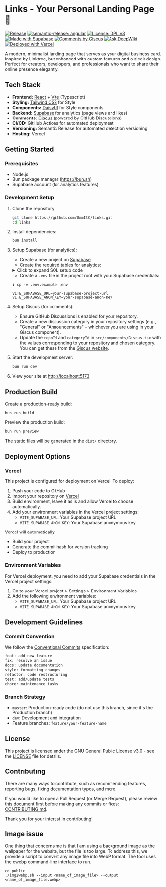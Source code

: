 # Links - Your Personal Landing Page :link:

[![Release](https://github.com/UmmItC/Links/actions/workflows/semantic-release.yml/badge.svg)](https://github.com/UmmItC/Links/actions/workflows/semantic-release.yml)
[![semantic-release: angular](https://img.shields.io/badge/semantic--release-angular-e10079?logo=semantic-release)](https://github.com/semantic-release/semantic-release)
[![License: GPL v3](https://img.shields.io/badge/License-GPLv3-blue.svg)](https://www.gnu.org/licenses/gpl-3.0)
[![Made with Supabase](https://img.shields.io/badge/Made%20with-Supabase-3ECF8E?logo=supabase)](https://supabase.com)
[![Comments by Giscus](https://img.shields.io/badge/Comments_by-Giscus-blue?logo=giscus&logoColor=white)](https://giscus.app)
[![Ask DeepWiki](https://deepwiki.com/badge.svg)](https://deepwiki.com/UmmItC/links)
[![Deployed with Vercel](https://img.shields.io/badge/Deployed%20with-Vercel-black?logo=vercel)](https://vercel.com)

A modern, minimalist landing page that serves as your digital business card. Inspired by Linktree, but enhanced with custom features and a sleek design. Perfect for creators, developers, and professionals who want to share their online presence elegantly.

## Tech Stack

- **Frontend:** [React](https://reactjs.org/) + [Vite](https://vitejs.dev/) (Typescript)
- **Styling:** [Tailwind CSS](https://tailwindcss.com/) for Style
- **Components:** [DaisyUI](https://daisyui.com/) for Style components
- **Backend:** [Supabase](https://supabase.com/) for analytics (page views and likes)
- **Comments:** [Giscus](https://giscus.app/) (powered by GitHub Discussions)
- **CI/CD:** GitHub Actions for automated deployment
- **Versioning:** Semantic Release for automated detection versioning
- **Hosting:** Vercel

## Getting Started

### Prerequisites

- Node.js
- Bun package manager (https://bun.sh)
- Supabase account (for analytics features)

### Development Setup

1. Clone the repository:
   ```bash
   git clone https://github.com/UmmItC/links.git
   cd links
   ```

2. Install dependencies:
   ```bash
   bun install
   ```

3. Setup Supabase (for analytics):
   - Create a new project on [Supabase](https://app.supabase.com/)
   - Create the required tables for analytics:

   <details>
   <summary>Click to expand SQL setup code</summary>

   See [example.env.sql](./example.env.sql) for the complete database setup code needed for analytics features.
   
   This SQL file includes:
   - Table creation for page views
   - RPC function for safely incrementing view counts
   - Row Level Security (RLS) policies configuration
   - Optional commented code for likes functionality
   </details>

   - Create a `.env` file in the project root with your Supabase credentials:
   ```shell
   ❯ cp -v .env.example .env
   
   VITE_SUPABASE_URL=your-supabase-project-url
   VITE_SUPABASE_ANON_KEY=your-supabase-anon-key
   ```

4. Setup Giscus (for comments):
   - Ensure GitHub Discussions is enabled for your repository.
   - Create a new discussion category in your repository settings (e.g., "General" or "Announcements" – whichever you are using in your Giscus component).
   - Update the `repoId` and `categoryId` in `src/components/Giscus.tsx` with the values corresponding to your repository and chosen category. You can get these from the [Giscus website](https://giscus.app).

5. Start the development server:
   ```bash
   bun run dev
   ```

6. View your site at [http://localhost:5173](http://localhost:5173)

## Production Build

Create a production-ready build:
```bash
bun run build
```

Preview the production build:
```bash
bun run preview
```

The static files will be generated in the `dist/` directory.

## Deployment Options

### Vercel

This project is configured for deployment on Vercel. To deploy:

1. Push your code to GitHub
2. Import your repository on [Vercel](https://vercel.com)
3. Build environment, leave it as is and allow Vercel to choose automatically.
4. Add your environment variables in the Vercel project settings:
   - `VITE_SUPABASE_URL`: Your Supabase project URL
   - `VITE_SUPABASE_ANON_KEY`: Your Supabase anonymous key

Vercel will automatically:
- Build your project
- Generate the commit hash for version tracking
- Deploy to production

### Environment Variables

For Vercel deployment, you need to add your Supabase credentials in the Vercel project settings:

1. Go to your Vercel project > Settings > Environment Variables
2. Add the following environment variables:
   - `VITE_SUPABASE_URL`: Your Supabase project URL
   - `VITE_SUPABASE_ANON_KEY`: Your Supabase anonymous key

## Development Guidelines

### Commit Convention

We follow the [Conventional Commits](https://www.conventionalcommits.org/) specification:

```bash
feat: add new feature
fix: resolve an issue
docs: update documentation
style: formatting changes
refactor: code restructuring
test: add/update tests
chore: maintenance tasks
```

### Branch Strategy

- `master`: Production-ready code (do not use this branch, since it's the Production branch)
- `dev`: Development and integration
- Feature branches: `feature/your-feature-name`

## License

This project is licensed under the GNU General Public License v3.0 - see the [LICENSE](./LICENSE) file for details.

## Contributing

There are many ways to contribute, such as recommending features, reporting bugs, fixing documentation typos, and more.

If you would like to open a Pull Request (or Merge Request), please review this document first before making any commits or fixes: [CONTRIBUTING.md](./CONTRIBUTING.md).

Thank you for your interest in contributing!

## Image issue

One thing that concerns me is that I am using a background image as the wallpaper for the website, but the file is too large. To address this, we provide a script to convert any image file into WebP format. The tool uses the cwebp command-line interface to run.

```shell
cd public
./img2webp.sh --input <name_of_image_file> --output <name_of_image_file.webp>
```